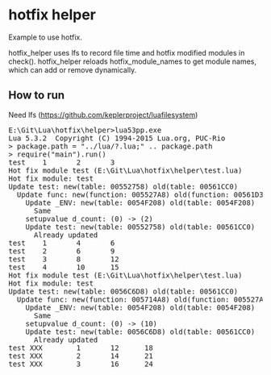 # hotfix helper
Example to use hotfix.

hotfix_helper uses lfs to record file time and hotfix modified modules in check().
hotfix_helper reloads hotfix_module_names to get module names,
 which can add or remove dynamically.

How to run
-----------
Need lfs (https://github.com/keplerproject/luafilesystem)

<pre>
E:\Git\Lua\hotfix\helper>lua53pp.exe
Lua 5.3.2  Copyright (C) 1994-2015 Lua.org, PUC-Rio
> package.path = "../lua/?.lua;" .. package.path
> require("main").run()
test    1       2       3
Hot fix module test (E:\Git\Lua\hotfix\helper\test.lua)
Hot fix module: test
Update test: new(table: 00552758) old(table: 00561CC0)
  Update func: new(function: 005527A8) old(function: 00561D38)
    Update _ENV: new(table: 0054F208) old(table: 0054F208)
      Same
    setupvalue d_count: (0) -> (2)
    Update test: new(table: 00552758) old(table: 00561CC0)
      Already updated
test    1       4       6
test    2       6       9
test    3       8       12
test    4       10      15
Hot fix module test (E:\Git\Lua\hotfix\helper\test.lua)
Hot fix module: test
Update test: new(table: 0056C6D8) old(table: 00561CC0)
  Update func: new(function: 005714A8) old(function: 005527A8)
    Update _ENV: new(table: 0054F208) old(table: 0054F208)
      Same
    setupvalue d_count: (0) -> (10)
    Update test: new(table: 0056C6D8) old(table: 00561CC0)
      Already updated
test XXX        1       12      18
test XXX        2       14      21
test XXX        3       16      24
</pre>
